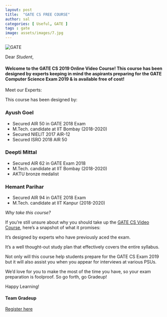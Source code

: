 ```yaml
---
layout: post
title:  "GATE CS FREE COURSE"
author: sal
categories: [ Useful, GATE ]
tags : gate
image: assets/images/7.jpg
---
```


![GATE](/blog/img/gatecs.jpg "GATE")

Dear _Student_,

 

#### Welcome to the GATE CS 2019 Online Video Course! This course has been designed by experts keeping in mind the aspirants preparing for the GATE Computer Science Exam 2019 & is available free of cost!

 
Meet our Experts:

 
This course has been designed by:


### Ayush Goel

- Secured AIR 50 in GATE 2018 Exam
- M.Tech. candidate at IIT Bombay (2018-2020)
- Secured NIELIT 2017 AIR-12
- Secured ISRO 2018 AIR 50

### Deepti Mittal

- Secured AIR 62 in GATE Exam 2018
- M.Tech. candidate at IIT Bombay (2018-2020)
- AKTU bronze medalist

### Hemant Parihar

- Secured AIR 94 in GATE 2018 Exam
- M.Tech. candidate at IIT Kanpur (2018-2020)

_Why take this course?_ 

 
If you’re still unsure about why you should take up the [GATE CS Video Course](https://gradeup.co/courses/gate-cse-video-lectures-free?openInBrowser=1&utm_medium=gate_cs&utm_source=email&utm_source=email&utm_medium=gate_cs), here’s a snapshot of what it promises:

 
 
It’s designed by experts who have previously aced the exam.

 
 
It’s a well thought-out study plan that effectively covers the entire syllabus.

 
 
Not only will this course help students prepare for the GATE CS Exam 2019 but it will also assist you when you appear for interviews at various PSUs.

 
 
We’d love for you to make the most of the time you have, so your exam preparation is foolproof. So go forth, go Gradeup!

 
Happy Learning!

#### Team Gradeup

[Register here](https://gradeup.co/courses/gate-cse-video-lectures-free?openInBrowser=1&utm_medium=gate_cs&utm_source=email&utm_source=email&utm_medium=gate_cs)

  
